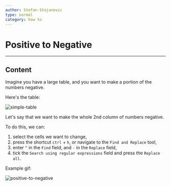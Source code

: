 ```yaml
---
author: Stefan-Stojanovic
type: normal
category: how to
---
```


# Positive to Negative


---

## Content

Imagine you have a large table, and you want to make a portion of the numbers negative.

Here's the table:

![simple-table](https://img.enkipro.com/c9510da2fb937ddd1256fedc0107cbea.png)

Let's say that we want to make the whole 2nd column of numbers negative.

To do this, we can:

1. select the cells we want to change, 
2. press the shortcut `ctrl` + `h`, or navigate to the `Find and Replace` tool, 
3. enter `^` in the `Find` field, and `-` in the `Replace` field, 
4. tick the `Search using regular expressions` field and press the `Replace all`.

Example gif:

![positive-to-negative](https://img.enkipro.com/1ceb17023d06850b1e71cf34abe3fac7.gif)
 
